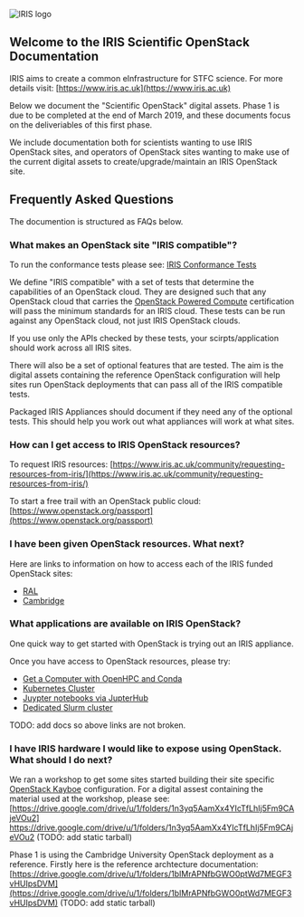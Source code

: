 ![IRIS logo](https://www.iris.ac.uk/wp-content/uploads/2018/07/iris-circle-100x100.png)

## Welcome to the IRIS Scientific OpenStack Documentation

IRIS aims to create a common eInfrastructure for STFC science.
For more details visit:
[https://www.iris.ac.uk](https://www.iris.ac.uk)

Below we document the "Scientific OpenStack" digital assets.
Phase 1 is due to be completed at the end of March 2019,
and these documents focus on the deliveriables of this first phase.

We include documentation both for scientists wanting to use IRIS OpenStack sites,
and operators of OpenStack sites wanting to make use of
the current digital assets to create/upgrade/maintain an IRIS OpenStack site.

## Frequently Asked Questions

The documention is structured as FAQs below.

### What makes an OpenStack site "IRIS compatible"?

To run the conformance tests please see: [IRIS Conformance Tests](iris-conformance-tests)

We define "IRIS compatible" with a set of tests that determine the capabilities of an OpenStack cloud.
They are designed such that any OpenStack cloud that carries the
[OpenStack Powered Compute](https://www.openstack.org/brand/interop/)
certification will pass the minimum standards for an IRIS cloud.
These tests can be run against any OpenStack cloud, not just IRIS OpenStack clouds.

If you use only the APIs checked by these tests,
your scirpts/application should work across all IRIS sites.

There will also be a set of optional features that are tested.
The aim is the digital assets containing the reference OpenStack
configuration will help sites run OpenStack deployments that can
pass all of the IRIS compatible tests.

Packaged IRIS Appliances should document if they need any of the optional tests.
This should help you work out what appliances will work at what sites.

### How can I get access to IRIS OpenStack resources?

To request IRIS resources:
[https://www.iris.ac.uk/community/requesting-resources-from-iris/](https://www.iris.ac.uk/community/requesting-resources-from-iris/)

To start a free trail with an OpenStack public cloud: [https://www.openstack.org/passport](https://www.openstack.org/passport) 

### I have been given OpenStack resources. What next?

Here are links to information on how to access each of the
IRIS funded OpenStack sites:

* [RAL](ral)
* [Cambridge](cambridge)

### What applications are available on IRIS OpenStack?

One quick way to get started with OpenStack is trying out an IRIS appliance.

Once you have access to OpenStack resources, please try:

* [Get a Computer with OpenHPC and Conda](computer)
* [Kubernetes Cluster](k8s)
* [Juypter notebooks via JupterHub](juypter)
* [Dedicated Slurm cluster](slurm)

TODO: add docs so above links are not broken.

### I have IRIS hardware I would like to expose using OpenStack. What should I do next?

We ran a workshop to get some sites started building their site specific
[OpenStack Kayboe](https://kayobe.readthedocs.io) configuration.
For a digital assest containing the material used at the workshop,
please see:
[https://drive.google.com/drive/u/1/folders/1n3yq5AamXx4YIcTfLhIj5Fm9CAjeVOu2]
https://drive.google.com/drive/u/1/folders/1n3yq5AamXx4YIcTfLhIj5Fm9CAjeVOu2
(TODO: add static tarball)

Phase 1 is using the Cambridge University OpenStack deployment as a reference.
Firstly here is the reference archtecture documentation:
[https://drive.google.com/drive/u/1/folders/1bIMrAPNfbGWO0ptWd7MEGF3vHUIpsDVM](https://drive.google.com/drive/u/1/folders/1bIMrAPNfbGWO0ptWd7MEGF3vHUIpsDVM)
(TODO: add static tarball)
